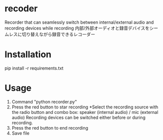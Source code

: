 # recoder
Recorder that can seamlessly switch between internal/external audio and recording devices while recording
内部/外部オーディオと録音デバイスをシームレスに切り替えながら録音できるレコーダー


# Installation
pip install -r requirements.txt

# Usage
1. Command "python recorder.py"
2. Press the red button to star recording
   *Select the recording source with the radio button and combo box: speaker (internal audio) / mic (external audio)
   Recording devices can be switched either before or during recording.
4. Press the red button to end recording
5. Save file
